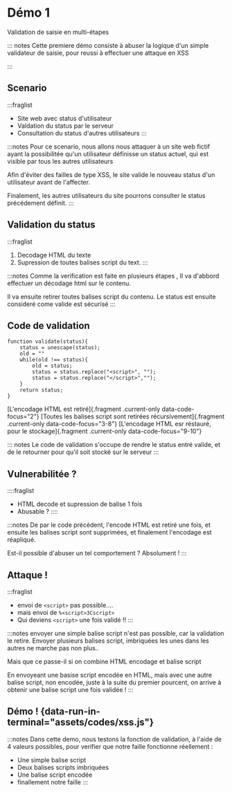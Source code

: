 # Démo 1
Validation de saisie en multi-étapes

::: notes
Cette premiere démo consiste à abuser la logique d'un simple validateur de saisie, pour reussi à effectuer une attaque en XSS

:::

## Scenario

:::fraglist
- Site web avec status d'utilisateur
- Valdation du status par le serveur
- Consultation du status d'autres utilisateurs
:::

:::notes
Pour ce scenario, nous allons nous attaquer à un site web fictif ayant la possibilitée qu'un utilisateur définisse un status actuel, qui est visible par tous les autres utilisateurs

Afin d'éviter des failles de type XSS, le site valide le nouveau status d'un utilisateur avant de l'affecter.

Finalement, les autres utilisateurs du site pourrons consulter le status précédement définit.
:::

## Validation du status

:::fraglist
1. Decodage HTML du texte
2. Supression de toutes balises script du text.
:::


:::notes
Comme la verification est faite en plusieurs étapes ,
Il va d'abbord effectuer un décodage html sur le contenu.

Il va ensuite retirer toutes balises script du contenu.
Le status est ensuite consideré come valide est sécurisé
:::

## Code de validation

```
function validate(status){
	status = unescape(status);
	old = ""
	while(old !== status){
		old = status;
		status = status.replace("<script>", "");
		status = status.replace("</script>","");
	}
	return status;
}
```
[L'encodage  HTML est retiré]{.fragment .current-only data-code-focus="2"} 
[Toutes les balises script sont retirées récursivement]{.fragment .current-only data-code-focus="3-8"} 
[L'encodage HTML esr réstauré, pour le stockage]{.fragment .current-only data-code-focus="9-10"} 

::: notes
Le code de validation s'occupe de rendre le status entré valide, et de le retourner pour qu'il soit stocké sur le serveur
:::

## Vulnerabilitée ?

::::fraglist
- HTML decode et supression de balise 1 fois
- Abusable ?
::::

:::notes
De par le code précédent, l'encode HTML est retiré une fois, et ensuite les balises script sont supprimées, et finalement l'encodage est réapliqué.

Est-il possible d'abuser un tel comportement ? Absolument !
:::

## Attaque !

:::fraglist
- envoi de `<script>` pas possible....
- mais envoi de `%<script>3Cscript>`
- Qui deviens `<script>` une fois validé !!
:::

:::notes
envoyer une simple balise script n'est pas possible, car la validation le retire. 
Envoyer plusieurs balises script, imbriquées les unes dans les autres ne marche pas non plus..

Mais que ce passe-il si on combine HTML encodage et balise script

En envoyeant une basise script encodée en HTML, mais avec une autre balise script, non encodée, juste à la suite du premier pourcent, on arrive à obtenir une balise script une fois validée !
:::

## Démo ! {data-run-in-terminal="assets/codes/xss.js"}

:::notes
Dans cette demo, nous testons la fonction de validation, à l'aide de 4 valeurs possibles, pour verifier que notre faille fonctionne réellement :
- Une simple balise script
- Deux balises scripts imbriquées
- Une balise script encodée
- finallement notre faille
:::
